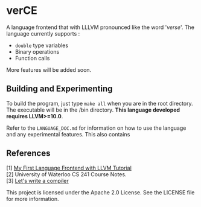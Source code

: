 # verCE

A language frontend that with LLLVM pronounced like the word '_verse_'. The language currently supports :

* `double` type variables
* Binary operations
* Function calls

More features will be added soon.

## Building and Experimenting

To build the program, just type `make all` when you are in the root directory. The executable will be in the /bin directory. **This language developed requires LLVM>=10.0**.  

Refer to the `LANGUAGE_DOC.md` for information on how to use the language and any experimental features. This also contains 

## References

[1] [My First Language Frontend with LLVM Tutorial](https://llvm.org/docs/tutorial/MyFirstLanguageFrontend/index.html)\
[2] University of Waterloo CS 241 Course Notes.  
[3] [Let's write a compiler](https://briancallahan.net/blog/20210814.html)

This project is licensed under the Apache 2.0 License. See the LICENSE file for more information.
